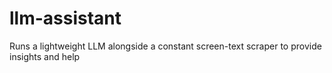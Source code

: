 # llm-assistant
Runs a lightweight LLM alongside a constant screen-text scraper to provide insights and help
